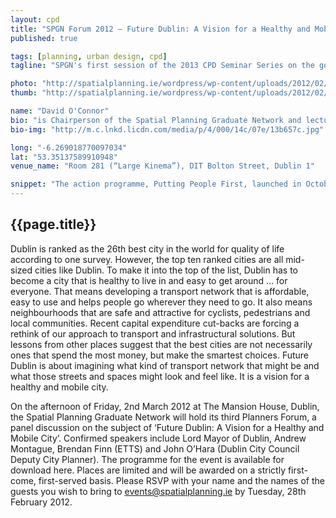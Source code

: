 ```yaml
---
layout: cpd
title: "SPGN Forum 2012 – Future Dublin: A Vision for a Healthy and Mobile City"
published: true

tags: [planning, urban design, cpd]
tagline: "SPGN's first session of the 2013 CPD Seminar Series on the governments Putting People First action programme."

photo: "http://spatialplanning.ie/wordpress/wp-content/uploads/2012/02/poster.jpg"
thumb: "http://spatialplanning.ie/wordpress/wp-content/uploads/2012/02/poster.jpg"

name: "David O'Connor"
bio: "is Chairperson of the Spatial Planning Graduate Network and lectures in Transport and Urban Design at DIT Environment and Planning"
bio-img: "http://m.c.lnkd.licdn.com/media/p/4/000/14c/07e/13b657c.jpg"

long: "-6.269018770097034"
lat: "53.35137589910948"
venue_name: "Room 281 (“Large Kinema”), DIT Bolton Street, Dublin 1"

snippet: "The action programme, Putting People First, launched in October 2012, outlines government policy for reform and development across the local government system. "
---
```


## {{page.title}}

Dublin is ranked as the 26th best city in the world for quality of life according to one survey. However, the top ten ranked cities are all mid-sized cities like Dublin. To make it into the top of the list, Dublin has to become a city that is healthy to live in and easy to get around … for everyone. That means developing a transport network that is affordable, easy to use and helps people go wherever they need to go. It also means neighbourhoods that are safe and attractive for cyclists, pedestrians and local communities. Recent capital expenditure cut-backs are forcing a rethink of our approach to transport and infrastructural solutions. But lessons from other places suggest that the best cities are not necessarily ones that spend the most money, but make the smartest choices. Future Dublin is about imagining what kind of transport network that might be and what those streets and spaces might look and feel like. It is a vision for a healthy and mobile city.

On the afternoon of Friday, 2nd March 2012 at The Mansion House, Dublin, the Spatial Planning Graduate Network will hold its third Planners Forum, a panel discussion on the subject of ‘Future Dublin: A Vision for a Healthy and Mobile City’. Confirmed speakers include Lord Mayor of Dublin, Andrew Montague, Brendan Finn (ETTS) and John O’Hara (Dublin City Council Deputy City Planner). The programme for the event is available for download here. Places are limited and will be awarded on a strictly first-come, first-served basis. Please RSVP with your name and the names of the guests you wish to bring to events@spatialplanning.ie by Tuesday, 28th February 2012.